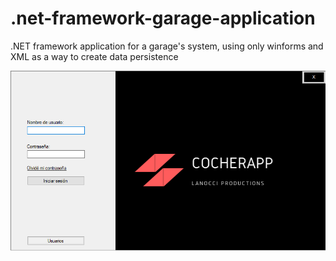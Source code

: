 # .net-framework-garage-application
.NET framework application for a garage's system, using only winforms and XML as a way to create data persistence

![plot](./Images/log-in.png)
